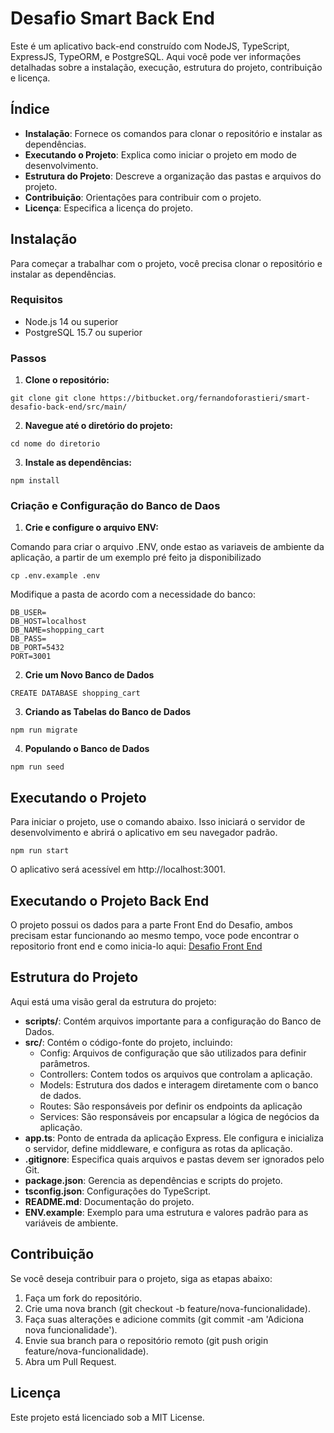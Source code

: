 # Desafio Smart Back End

Este é um aplicativo back-end construído com NodeJS, TypeScript, ExpressJS, TypeORM, e PostgreSQL. Aqui você pode ver informações detalhadas sobre a instalação, execução, estrutura do projeto, contribuição e licença.

## Índice

* **Instalação**: Fornece os comandos para clonar o repositório e instalar as dependências.
* **Executando o Projeto**: Explica como iniciar o projeto em modo de desenvolvimento.
* **Estrutura do Projeto**: Descreve a organização das pastas e arquivos do projeto.
* **Contribuição**: Orientações para contribuir com o projeto.
* **Licença**: Especifica a licença do projeto.


## Instalação

Para começar a trabalhar com o projeto, você precisa clonar o repositório e instalar as dependências.

### Requisitos

* Node.js 14 ou superior
* PostgreSQL 15.7 ou superior

### Passos

1. **Clone o repositório:**

`git clone git clone https://bitbucket.org/fernandoforastieri/smart-desafio-back-end/src/main/`

2. **Navegue até o diretório do projeto:**

`cd nome do diretorio`

3. **Instale as dependências:**

`npm install`

### Criação e Configuração do Banco de Daos

1. **Crie e configure o arquivo ENV:**

Comando para criar o arquivo .ENV, onde estao as variaveis de ambiente da aplicação, a partir de um exemplo pré feito ja disponibilizado

`cp .env.example .env`

Modifique a pasta de acordo com a necessidade do banco:

```
DB_USER=
DB_HOST=localhost
DB_NAME=shopping_cart
DB_PASS=
DB_PORT=5432
PORT=3001
```
2. **Crie um Novo Banco de Dados**

`CREATE DATABASE shopping_cart`

3. **Criando as Tabelas do Banco de Dados**

`npm run migrate`

4. **Populando o Banco de Dados**

`npm run seed`

## Executando o Projeto

Para iniciar o projeto, use o comando abaixo. Isso iniciará o servidor de desenvolvimento e abrirá o aplicativo em seu navegador padrão.

`npm run start`

O aplicativo será acessível em http://localhost:3001.

## Executando o Projeto Back End

O projeto possui os dados para a parte Front End do Desafio, ambos precisam estar funcionando ao mesmo tempo, voce pode encontrar o repositorio front end e como inicia-lo aqui: [Desafio Front End](https://bitbucket.org/fernandoforastieri/smart-desafio-front-end/src/main/)


## Estrutura do Projeto

Aqui está uma visão geral da estrutura do projeto:

* **scripts/**: Contém arquivos importante para a configuração do Banco de Dados.
* **src/**: Contém o código-fonte do projeto, incluindo:
	+ Config: Arquivos de configuração que são utilizados para definir parâmetros.
	+ Controllers: Contem todos os arquivos que controlam a aplicação.
	+ Models: Estrutura dos dados e interagem diretamente com o banco de dados.
	+ Routes: São responsáveis por definir os endpoints da aplicação
	+ Services: São responsáveis por encapsular a lógica de negócios da aplicação.
* **app.ts**: Ponto de entrada da aplicação Express. Ele configura e inicializa o servidor, define middleware, e configura as rotas da aplicação.
* **.gitignore**: Especifica quais arquivos e pastas devem ser ignorados pelo Git.
* **package.json**: Gerencia as dependências e scripts do projeto.
* **tsconfig.json**: Configurações do TypeScript.
* **README.md**: Documentação do projeto.
* **ENV.example**: Exemplo para uma estrutura e valores padrão para as variáveis de ambiente.

## Contribuição

Se você deseja contribuir para o projeto, siga as etapas abaixo:

1. Faça um fork do repositório.
2. Crie uma nova branch (git checkout -b feature/nova-funcionalidade).
3. Faça suas alterações e adicione commits (git commit -am 'Adiciona nova funcionalidade').
4. Envie sua branch para o repositório remoto (git push origin feature/nova-funcionalidade).
5. Abra um Pull Request.

## Licença

Este projeto está licenciado sob a MIT License.
